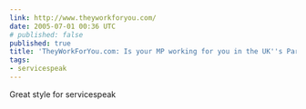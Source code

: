 ```yaml
---
link: http://www.theyworkforyou.com/
date: 2005-07-01 00:36 UTC
# published: false
published: true
title: 'TheyWorkForYou.com: Is your MP working for you in the UK''s Parliament?'
tags:
- servicespeak
---
```


Great style for servicespeak
